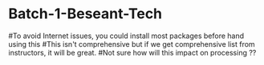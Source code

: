# Batch-1-Beseant-Tech
#To avoid Internet issues, you could install most packages before hand using this
#This isn't comprehensive but if we get comprehensive list from instructors, it will be great. 
#Not sure how will this impact on processing ??

